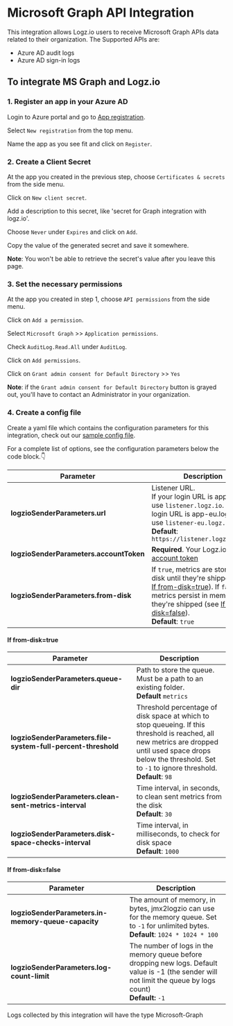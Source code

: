 # Microsoft Graph API Integration

This integration allows Logz.io users to receive Microsoft Graph APIs data related to their organization.
The Supported APIs are:
   - Azure AD audit logs
   - Azure AD sign-in logs

## To integrate MS Graph and Logz.io   

### 1. Register an app in your Azure AD
Login to Azure portal and go to [App registration](https://portal.azure.com/#blade/Microsoft_AAD_RegisteredApps/ApplicationsListBlade).

Select `New registration` from the top menu.

Name the app as you see fit and click on `Register`.

### 2. Create a Client Secret
At the app you created in the previous step, choose `Certificates & secrets` from the side menu.

Click on `New client secret`.

Add a description to this secret, like 'secret for Graph integration with logz.io'.

Choose `Never` under `Expires` and click on `Add`.

Copy the value of the generated secret and save it somewhere.

**Note**: You won't be able to retrieve the secret's value after you leave this page.

### 3. Set the necessary permissions
At the app you created in step 1, choose `API permissions` from the side menu.

Click on `Add a permission`.

Select `Microsoft Graph` >> `Application permissions`.

Check `AuditLog.Read.All` under `AuditLog`.

Click on `Add permissions`.

Click on `Grant admin consent for Default Directory` >> `Yes`

**Note**: if the `Grant admin consent for Default Directory` button is grayed out, 
you'll have to contact an Administrator in your organization.

### 4. Create a config file

Create a yaml file which contains the configuration parameters for this integration, check out our [sample config file](https://github.com/logzio/microsoft-graph/blob/master/config.yaml).

For a complete list of options, see the configuration parameters below the code block.👇

| Parameter | Description |
|---|---|
| **logzioSenderParameters.url** | Listener URL. <br /> If your login URL is app.logz.io, use `listener.logz.io`. If your login URL is app-eu.logz.io, use `listener-eu.logz.io`. <br /> **Default**: `https://listener.logz.io:8071` |
| **logzioSenderParameters.accountToken** | **Required**. Your Logz.io [account token](https://app.logz.io/#/dashboard/settings/manage-accounts) |
| **logzioSenderParameters.from-disk** | If `true`, metrics are stored on disk until they're shipped (see [If from-disk=true](#jolokia-if-fromdisk-true)). If `false`, metrics persist in memory until they're shipped (see [If from-disk=false](#jolokia-if-fromdisk-false)). <br /> **Default**: `true` |

<h4 id="jolokia-if-fromdisk-true">If from-disk=true</h4>

| Parameter | Description |
|---|---|
| **logzioSenderParameters.queue-dir** | Path to store the queue. Must be a path to an existing folder. <br /> **Default** `metrics` |
| **logzioSenderParameters.file-system-full-percent-threshold** | Threshold percentage of disk space at which to stop queueing. If this threshold is reached, all new metrics are dropped until used space drops below the threshold. Set to `-1` to ignore threshold. <br /> **Default**: `98` |
| **logzioSenderParameters.clean-sent-metrics-interval** | Time interval, in seconds, to clean sent metrics from the disk <br /> **Default**: `30` |
| **logzioSenderParameters.disk-space-checks-interval** | Time interval, in milliseconds, to check for disk space <br /> **Default**: `1000` |

<h4 id="jolokia-if-fromdisk-false">If from-disk=false</h4>

| Parameter | Description |
|---|---|
| **logzioSenderParameters.in-memory-queue-capacity** | The amount of memory, in bytes, jmx2logzio can use for the memory queue. Set to `-1` for unlimited bytes. <br /> **Default**: `1024 * 1024 * 100` |
| **logzioSenderParameters.log-count-limit** | The number of logs in the memory queue before dropping new logs. Default value is -1 (the sender will not limit the queue by logs count) <br /> **Default:** `-1` |


Logs collected by this integration will have the type Microsoft-Graph

